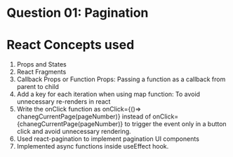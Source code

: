 # Question 01:  Pagination

# React Concepts used

1. Props and States
2. React Fragments
3. Callback Props or Function Props: Passing a function as a callback from parent to child
4. Add a key for each iteration when using map function: To avoid unnecessary re-renders in react
5. Write the onClick function as onClick={()=> chanegCurrentPage(pageNumber)} instead of onClick={chanegCurrentPage(pageNumber)} to trigger the event only in a button click and avoid unnecessary rendering.
6. Used react-pagination to implement pagination UI components
7. Implemented async functions inside useEffect hook.
